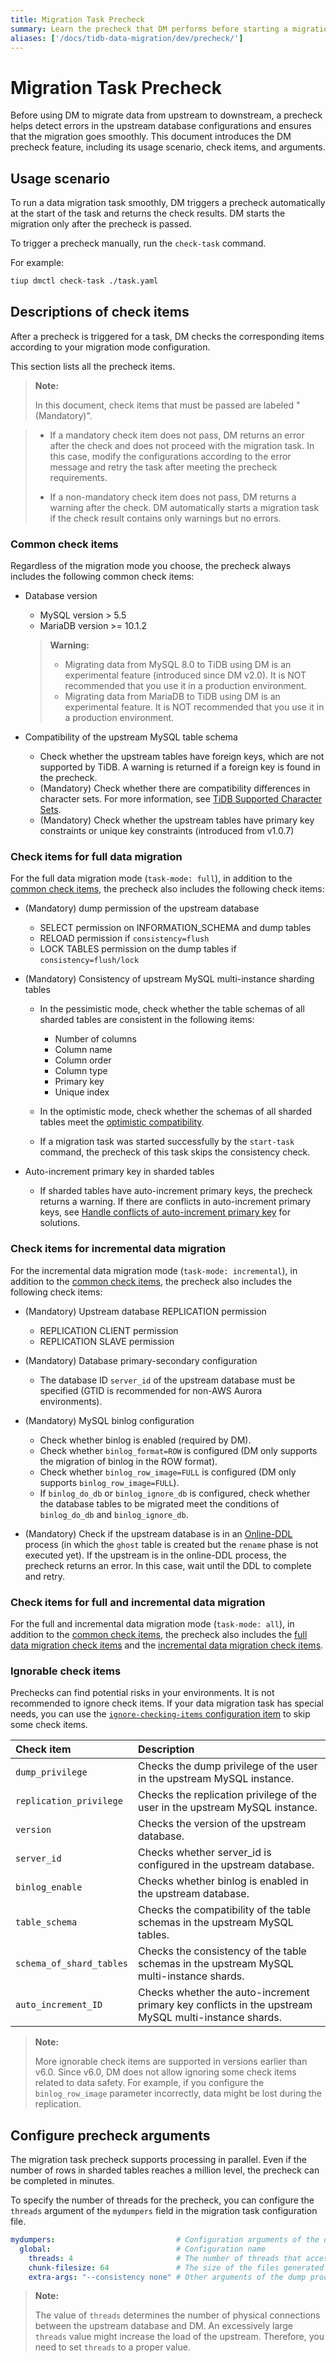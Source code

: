 ```yaml
---
title: Migration Task Precheck
summary: Learn the precheck that DM performs before starting a migration task.
aliases: ['/docs/tidb-data-migration/dev/precheck/']
---
```


# Migration Task Precheck

Before using DM to migrate data from upstream to downstream, a precheck helps detect errors in the upstream database configurations and ensures that the migration goes smoothly. This document introduces the DM precheck feature, including its usage scenario, check items, and arguments.

## Usage scenario

To run a data migration task smoothly, DM triggers a precheck automatically at the start of the task and returns the check results. DM starts the migration only after the precheck is passed.

To trigger a precheck manually, run the `check-task` command.

For example:


```bash
tiup dmctl check-task ./task.yaml
```

## Descriptions of check items

After a precheck is triggered for a task, DM checks the corresponding items according to your migration mode configuration.

This section lists all the precheck items.

> **Note:**
>
> In this document, check items that must be passed are labeled "(Mandatory)".

> - If a mandatory check item does not pass, DM returns an error after the check and does not proceed with the migration task. In this case, modify the configurations according to the error message and retry the task after meeting the precheck requirements.
>
> - If a non-mandatory check item does not pass, DM returns a warning after the check. DM automatically starts a migration task if the check result contains only warnings but no errors.

### Common check items

Regardless of the migration mode you choose, the precheck always includes the following common check items:

- Database version

    - MySQL version > 5.5
    - MariaDB version >= 10.1.2

    > **Warning:**
    >
    > - Migrating data from MySQL 8.0 to TiDB using DM is an experimental feature (introduced since DM v2.0). It is NOT recommended that you use it in a production environment.
    > - Migrating data from MariaDB to TiDB using DM is an experimental feature. It is NOT recommended that you use it in a production environment.

- Compatibility of the upstream MySQL table schema

    - Check whether the upstream tables have foreign keys, which are not supported by TiDB. A warning is returned if a foreign key is found in the precheck.
    - (Mandatory) Check whether there are compatibility differences in character sets. For more information, see [TiDB Supported Character Sets](/character-set-and-collation.md).
    - (Mandatory) Check whether the upstream tables have primary key constraints or unique key constraints (introduced from v1.0.7)

### Check items for full data migration

For the full data migration mode (`task-mode: full`), in addition to the [common check items](#common-check-items), the precheck also includes the following check items:

* (Mandatory) dump permission of the upstream database

    - SELECT permission on INFORMATION_SCHEMA and dump tables
    - RELOAD permission if `consistency=flush`
    - LOCK TABLES permission on the dump tables if `consistency=flush/lock`

* (Mandatory) Consistency of upstream MySQL multi-instance sharding tables

    - In the pessimistic mode, check whether the table schemas of all sharded tables are consistent in the following items:

        - Number of columns
        - Column name
        - Column order
        - Column type
        - Primary key
        - Unique index

    - In the optimistic mode, check whether the schemas of all sharded tables meet the [optimistic compatibility](https://github.com/pingcap/tiflow/blob/master/dm/docs/RFCS/20191209_optimistic_ddl.md#modifying-column-types).

    - If a migration task was started successfully by the `start-task` command, the precheck of this task skips the consistency check.

* Auto-increment primary key in sharded tables

    - If sharded tables have auto-increment primary keys, the precheck returns a warning. If there are conflicts in auto-increment primary keys, see [Handle conflicts of auto-increment primary key](/dm/shard-merge-best-practices.md#handle-conflicts-of-auto-increment-primary-key) for solutions.

### Check items for incremental data migration

For the incremental data migration mode (`task-mode: incremental`), in addition to the [common check items](#common-check-items), the precheck also includes the following check items:

* (Mandatory) Upstream database REPLICATION permission

    - REPLICATION CLIENT permission
    - REPLICATION SLAVE permission

* (Mandatory) Database primary-secondary configuration

    - The database ID `server_id` of the upstream database must be specified (GTID is recommended for non-AWS Aurora environments).

* (Mandatory) MySQL binlog configuration

    - Check whether binlog is enabled (required by DM).
    - Check whether `binlog_format=ROW` is configured (DM only supports the migration of binlog in the ROW format).
    - Check whether `binlog_row_image=FULL` is configured (DM only supports `binlog_row_image=FULL`).
    - If `binlog_do_db` or `binlog_ignore_db` is configured, check whether the database tables to be migrated meet the conditions of `binlog_do_db` and `binlog_ignore_db`.

* (Mandatory) Check if the upstream database is in an [Online-DDL](/dm/feature-online-ddl.md) process (in which the `ghost` table is created but the `rename` phase is not executed yet). If the upstream is in the online-DDL process, the precheck returns an error. In this case, wait until the DDL to complete and retry.

### Check items for full and incremental data migration

For the full and incremental data migration mode (`task-mode: all`), in addition to the [common check items](#common-check-items), the precheck also includes the [full data migration check items](#check-items-for-full-data-migration) and the [incremental data migration check items](#check-items-for-incremental-data-migration).

### Ignorable check items

Prechecks can find potential risks in your environments. It is not recommended to ignore check items. If your data migration task has special needs, you can use the [`ignore-checking-items` configuration item](/dm/task-configuration-file-full.md#task-configuration-file-template-advanced) to skip some check items.

| Check item  | Description   |
| :---------- | :------------ |
| `dump_privilege`         | Checks the dump privilege of the user in the upstream MySQL instance. |
| `replication_privilege` | Checks the replication privilege of the user in the upstream MySQL instance. |
| `version`               | Checks the version of the upstream database. |
| `server_id`             | Checks whether server_id is configured in the upstream database. |
| `binlog_enable`         | Checks whether binlog is enabled in the upstream database. |
| `table_schema`          | Checks the compatibility of the table schemas in the upstream MySQL tables. |
| `schema_of_shard_tables`| Checks the consistency of the table schemas in the upstream MySQL multi-instance shards. |
| `auto_increment_ID`     | Checks whether the auto-increment primary key conflicts in the upstream MySQL multi-instance shards. |

> **Note:**
>
> More ignorable check items are supported in versions earlier than v6.0. Since v6.0, DM does not allow ignoring some check items related to data safety. For example, if you configure the `binlog_row_image` parameter incorrectly, data might be lost during the replication.

## Configure precheck arguments

The migration task precheck supports processing in parallel. Even if the number of rows in sharded tables reaches a million level, the precheck can be completed in minutes.

To specify the number of threads for the precheck, you can configure the `threads` argument of the `mydumpers` field in the migration task configuration file.

```yaml
mydumpers:                           # Configuration arguments of the dump processing unit
  global:                            # Configuration name
    threads: 4                       # The number of threads that access the upstream when the dump processing unit performs the precheck and exports data from the upstream database (4 by default)
    chunk-filesize: 64               # The size of the files generated by the dump processing unit (64 MB by default)
    extra-args: "--consistency none" # Other arguments of the dump processing unit. You do not need to manually configure table-list in `extra-args`, because it is automatically generated by DM.

```

> **Note:**
>
> The value of `threads` determines the number of physical connections between the upstream database and DM. An excessively large `threads` value might increase the load of the upstream. Therefore, you need to set `threads` to a proper value.
